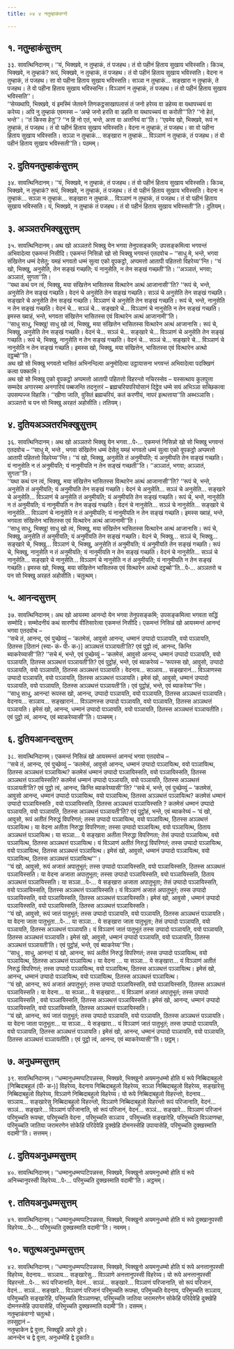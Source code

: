 ```yaml
---
title: ०४ ४ नतुम्हाकंवग्गो

---
```



## १. नतुम्हाकंसुत्तम्

३३. सावत्थिनिदानम्। ‘‘यं, भिक्खवे, न तुम्हाकं, तं पजहथ। तं वो पहीनं हिताय सुखाय भविस्सति। किञ्च, भिक्खवे, न तुम्हाकं? रूपं, भिक्खवे, न तुम्हाकं, तं पजहथ। तं वो पहीनं हिताय सुखाय भविस्सति। वेदना न तुम्हाकं, तं पजहथ। सा वो पहीना हिताय सुखाय भविस्सति। सञ्ञा न तुम्हाकं… सङ्खारा न तुम्हाकं, ते पजहथ। ते वो पहीना हिताय सुखाय भविस्सन्ति। विञ्ञाणं न तुम्हाकं, तं पजहथ। तं वो पहीनं हिताय सुखाय भविस्सति’’।  
‘‘सेय्यथापि, भिक्खवे, यं इमस्मिं जेतवने तिणकट्ठसाखापलासं तं जनो हरेय्य वा डहेय्य वा यथापच्चयं वा करेय्य। अपि नु तुम्हाकं एवमस्स – ‘अम्हे जनो हरति वा डहति वा यथापच्चयं वा करोती’’’ति? ‘‘नो हेतं, भन्ते’’। ‘‘तं किस्स हेतु’’? ‘‘न हि नो एतं, भन्ते, अत्ता वा अत्तनियं वा’’ति। ‘‘एवमेव खो, भिक्खवे, रूपं न तुम्हाकं, तं पजहथ। तं वो पहीनं हिताय सुखाय भविस्सति। वेदना न तुम्हाकं, तं पजहथ। सा वो पहीना हिताय सुखाय भविस्सति। सञ्ञा न तुम्हाकं… सङ्खारा न तुम्हाकं… विञ्ञाणं न तुम्हाकं, तं पजहथ। तं वो पहीनं हिताय सुखाय भविस्सती’’ति। पठमम्।  


## २. दुतियनतुम्हाकंसुत्तम्

३४. सावत्थिनिदानम्। ‘‘यं, भिक्खवे, न तुम्हाकं, तं पजहथ। तं वो पहीनं हिताय सुखाय भविस्सति। किञ्च, भिक्खवे, न तुम्हाकं? रूपं, भिक्खवे, न तुम्हाकं, तं पजहथ। तं वो पहीनं हिताय सुखाय भविस्सति। वेदना न तुम्हाकं… सञ्ञा न तुम्हाकं… सङ्खारा न तुम्हाकं… विञ्ञाणं न तुम्हाकं, तं पजहथ। तं वो पहीनं हिताय सुखाय भविस्सति। यं, भिक्खवे, न तुम्हाकं तं पजहथ। तं वो पहीनं हिताय सुखाय भविस्सती’’ति। दुतियम्।  


## ३. अञ्ञतरभिक्खुसुत्तम्

३५. सावत्थिनिदानम्। अथ खो अञ्ञतरो भिक्खु येन भगवा तेनुपसङ्कमि; उपसङ्कमित्वा भगवन्तं अभिवादेत्वा एकमन्तं निसीदि। एकमन्तं निसिन्नो खो सो भिक्खु भगवन्तं एतदवोच – ‘‘साधु मे, भन्ते, भगवा संखित्तेन धम्मं देसेतु; यमहं भगवतो धम्मं सुत्वा एको वूपकट्ठो, अप्पमत्तो आतापी पहितत्तो विहरेय्य’’न्ति। ‘‘यं खो, भिक्खु, अनुसेति, तेन सङ्खं गच्छति; यं नानुसेति, न तेन सङ्खं गच्छती’’ति। ‘‘अञ्ञातं, भगवा; अञ्ञातं, सुगता’’ति।  
‘‘यथा कथं पन त्वं, भिक्खु, मया संखित्तेन भासितस्स वित्थारेन अत्थं आजानासी’’ति? ‘‘रूपं चे, भन्ते, अनुसेति तेन सङ्खं गच्छति। वेदनं चे अनुसेति तेन सङ्खं गच्छति। सञ्ञं चे अनुसेति तेन सङ्खं गच्छति। सङ्खारे चे अनुसेति तेन सङ्खं गच्छति। विञ्ञाणं चे अनुसेति तेन सङ्खं गच्छति। रूपं चे, भन्ते, नानुसेति न तेन सङ्खं गच्छति। वेदनं चे… सञ्ञं चे… सङ्खारे चे… विञ्ञाणं चे नानुसेति न तेन सङ्खं गच्छति। इमस्स ख्वाहं, भन्ते, भगवता संखित्तेन भासितस्स एवं वित्थारेन अत्थं आजानामी’’ति।  
‘‘साधु साधु, भिक्खु! साधु खो त्वं, भिक्खु, मया संखित्तेन भासितस्स वित्थारेन अत्थं आजानासि। रूपं चे, भिक्खु, अनुसेति तेन सङ्खं गच्छति। वेदनं चे… सञ्ञं चे… सङ्खारे चे… विञ्ञाणं चे अनुसेति तेन सङ्खं गच्छति। रूपं चे, भिक्खु, नानुसेति न तेन सङ्खं गच्छति। वेदनं चे… सञ्ञं चे… सङ्खारे चे… विञ्ञाणं चे नानुसेति न तेन सङ्खं गच्छति। इमस्स खो, भिक्खु, मया संखित्तेन, भासितस्स एवं वित्थारेन अत्थो दट्ठब्बो’’ति।  
अथ खो सो भिक्खु भगवतो भासितं अभिनन्दित्वा अनुमोदित्वा उट्ठायासना भगवन्तं अभिवादेत्वा पदक्खिणं कत्वा पक्कामि।  
अथ खो सो भिक्खु एको वूपकट्ठो अप्पमत्तो आतापी पहितत्तो विहरन्तो नचिरस्सेव – यस्सत्थाय कुलपुत्ता सम्मदेव अगारस्मा अनगारियं पब्बजन्ति तदनुत्तरं – ब्रह्मचरियपरियोसानं दिट्ठेव धम्मे सयं अभिञ्ञा सच्छिकत्वा उपसम्पज्ज विहासि। ‘‘खीणा जाति, वुसितं ब्रह्मचरियं, कतं करणीयं, नापरं इत्थत्ताया’’ति अब्भञ्ञासि। अञ्ञतरो च पन सो भिक्खु अरहतं अहोसीति। ततियम्।  


## ४. दुतियअञ्ञतरभिक्खुसुत्तम्

३६. सावत्थिनिदानम्। अथ खो अञ्ञतरो भिक्खु येन भगवा…पे॰… एकमन्तं निसिन्नो खो सो भिक्खु भगवन्तं एतदवोच – ‘‘साधु मे, भन्ते , भगवा संखित्तेन धम्मं देसेतु यमहं भगवतो धम्मं सुत्वा एको वूपकट्ठो अप्पमत्तो आतापी पहितत्तो विहरेय्य’’न्ति। ‘‘यं खो, भिक्खु, अनुसेति तं अनुमीयति; यं अनुमीयति तेन सङ्खं गच्छति। यं नानुसेति न तं अनुमीयति; यं नानुमीयति न तेन सङ्खं गच्छती’’ति। ‘‘अञ्ञातं, भगवा; अञ्ञातं, सुगता’’ति।  
‘‘यथा कथं पन त्वं, भिक्खु, मया संखित्तेन भासितस्स वित्थारेन अत्थं आजानासी’’ति? ‘‘रूपं चे, भन्ते, अनुसेति तं अनुमीयति; यं अनुमीयति तेन सङ्खं गच्छति। वेदनं चे अनुसेति… सञ्ञं चे अनुसेति… सङ्खारे चे अनुसेति… विञ्ञाणं चे अनुसेति तं अनुमीयति; यं अनुमीयति तेन सङ्खं गच्छति। रूपं चे, भन्ते, नानुसेति न तं अनुमीयति; यं नानुमीयति न तेन सङ्खं गच्छति। वेदनं चे नानुसेति… सञ्ञं चे नानुसेति… सङ्खारे चे नानुसेति… विञ्ञाणं चे नानुसेति न तं अनुमीयति; यं नानुमीयति न तेन सङ्खं गच्छति। इमस्स ख्वाहं, भन्ते, भगवता संखित्तेन भासितस्स एवं वित्थारेन अत्थं आजानामी’’ति।  
‘‘साधु साधु, भिक्खु! साधु खो त्वं, भिक्खु, मया संखित्तेन भासितस्स वित्थारेन अत्थं आजानासि। रूपं चे, भिक्खु, अनुसेति तं अनुमीयति; यं अनुमीयति तेन सङ्खं गच्छति। वेदनं चे, भिक्खु… सञ्ञं चे, भिक्खु… सङ्खारे चे, भिक्खु… विञ्ञाणं चे, भिक्खु, अनुसेति तं अनुमीयति; यं अनुमीयति तेन सङ्खं गच्छति। रूपं चे, भिक्खु, नानुसेति न तं अनुमीयति; यं नानुमीयति न तेन सङ्खं गच्छति। वेदनं चे नानुसेति… सञ्ञं चे नानुसेति… सङ्खारे चे नानुसेति… विञ्ञाणं चे नानुसेति न तं अनुमीयति; यं नानुमीयति न तेन सङ्खं गच्छति। इमस्स खो, भिक्खु, मया संखित्तेन भासितस्स एवं वित्थारेन अत्थो दट्ठब्बो’’ति…पे॰… अञ्ञतरो च पन सो भिक्खु अरहतं अहोसीति। चतुत्थम्।  


## ५. आनन्दसुत्तम्

३७. सावत्थिनिदानम्। अथ खो आयस्मा आनन्दो येन भगवा तेनुपसङ्कमि; उपसङ्कमित्वा भगवता सद्धिं सम्मोदि। सम्मोदनीयं कथं सारणीयं वीतिसारेत्वा एकमन्तं निसीदि। एकमन्तं निसिन्नं खो आयस्मन्तं आनन्दं भगवा एतदवोच –  
‘‘सचे तं, आनन्द, एवं पुच्छेय्युं – ‘कतमेसं, आवुसो आनन्द, धम्मानं उप्पादो पञ्ञायति, वयो पञ्ञायति, ठितस्स [ठितानं (स्या॰ कं॰ पी॰ क॰)] अञ्ञथत्तं पञ्ञायती’ति? एवं पुट्ठो त्वं, आनन्द, किन्ति ब्याकरेय्यासी’’ति? ‘‘सचे मं, भन्ते, एवं पुच्छेय्युं – ‘कतमेसं, आवुसो आनन्द, धम्मानं उप्पादो पञ्ञायति, वयो पञ्ञायति, ठितस्स अञ्ञथत्तं पञ्ञायती’ति? एवं पुट्ठोहं, भन्ते, एवं ब्याकरेय्यं – ‘रूपस्स खो, आवुसो, उप्पादो पञ्ञायति, वयो पञ्ञायति, ठितस्स अञ्ञथत्तं पञ्ञायति। वेदनाय… सञ्ञाय… सङ्खारानं… विञ्ञाणस्स उप्पादो पञ्ञायति, वयो पञ्ञायति, ठितस्स अञ्ञथत्तं पञ्ञायति। इमेसं खो, आवुसो, धम्मानं उप्पादो पञ्ञायति, वयो पञ्ञायति, ठितस्स अञ्ञथत्तं पञ्ञायती’ति। एवं पुट्ठोहं, भन्ते, एवं ब्याकरेय्य’’न्ति।  
‘‘साधु साधु, आनन्द! रूपस्स खो, आनन्द, उप्पादो पञ्ञायति, वयो पञ्ञायति, ठितस्स अञ्ञथत्तं पञ्ञायति। वेदनाय… सञ्ञाय… सङ्खारानं… विञ्ञाणस्स उप्पादो पञ्ञायति, वयो पञ्ञायति, ठितस्स अञ्ञथत्तं पञ्ञायति। इमेसं खो, आनन्द, धम्मानं उप्पादो पञ्ञायति, वयो पञ्ञायति, ठितस्स अञ्ञथत्तं पञ्ञायतीति। एवं पुट्ठो त्वं, आनन्द, एवं ब्याकरेय्यासी’’ति। पञ्चमम्।  


## ६. दुतियआनन्दसुत्तम्

३८. सावत्थिनिदानम्। एकमन्तं निसिन्नं खो आयस्मन्तं आनन्दं भगवा एतदवोच –  
‘‘सचे तं, आनन्द, एवं पुच्छेय्युं – ‘कतमेसं, आवुसो आनन्द, धम्मानं उप्पादो पञ्ञायित्थ, वयो पञ्ञायित्थ, ठितस्स अञ्ञथत्तं पञ्ञायित्थ? कतमेसं धम्मानं उप्पादो पञ्ञायिस्सति, वयो पञ्ञायिस्सति, ठितस्स अञ्ञथत्तं पञ्ञायिस्सति? कतमेसं धम्मानं उप्पादो पञ्ञायति, वयो पञ्ञायति, ठितस्स अञ्ञथत्तं पञ्ञायती’ति? एवं पुट्ठो त्वं, आनन्द, किन्ति ब्याकरेय्यासी’’ति? ‘‘सचे मं, भन्ते, एवं पुच्छेय्युं – ‘कतमेसं, आवुसो आनन्द, धम्मानं उप्पादो पञ्ञायित्थ, वयो पञ्ञायित्थ, ठितस्स अञ्ञथत्तं पञ्ञायित्थ? कतमेसं धम्मानं उप्पादो पञ्ञायिस्सति , वयो पञ्ञायिस्सति, ठितस्स अञ्ञथत्तं पञ्ञायिस्सति ? कतमेसं धम्मानं उप्पादो पञ्ञायति, वयो पञ्ञायति, ठितस्स अञ्ञथत्तं पञ्ञायती’ति? एवं पुट्ठोहं, भन्ते, एवं ब्याकरेय्यं – ‘यं खो, आवुसो, रूपं अतीतं निरुद्धं विपरिणतं; तस्स उप्पादो पञ्ञायित्थ, वयो पञ्ञायित्थ, ठितस्स अञ्ञथत्तं पञ्ञायित्थ। या वेदना अतीता निरुद्धा विपरिणता; तस्सा उप्पादो पञ्ञायित्थ, वयो पञ्ञायित्थ, ठिताय अञ्ञथत्तं पञ्ञायित्थ। या सञ्ञा… ये सङ्खारा अतीता निरुद्धा विपरिणता; तेसं उप्पादो पञ्ञायित्थ, वयो पञ्ञायित्थ, ठितस्स अञ्ञथत्तं पञ्ञायित्थ। यं विञ्ञाणं अतीतं निरुद्धं विपरिणतं; तस्स उप्पादो पञ्ञायित्थ, वयो पञ्ञायित्थ, ठितस्स अञ्ञथत्तं पञ्ञायित्थ। इमेसं खो, आवुसो, धम्मानं उप्पादो पञ्ञायित्थ, वयो पञ्ञायित्थ, ठितस्स अञ्ञथत्तं पञ्ञायित्थ’’’।  
‘‘यं खो, आवुसो, रूपं अजातं अपातुभूतं; तस्स उप्पादो पञ्ञायिस्सति, वयो पञ्ञायिस्सति, ठितस्स अञ्ञथत्तं पञ्ञायिस्सति। या वेदना अजाता अपातुभूता; तस्सा उप्पादो पञ्ञायिस्सति, वयो पञ्ञायिस्सति, ठिताय अञ्ञथत्तं पञ्ञायिस्सति। या सञ्ञा…पे॰… ये सङ्खारा अजाता अपातुभूता; तेसं उप्पादो पञ्ञायिस्सति, वयो पञ्ञायिस्सति, ठितस्स अञ्ञथत्तं पञ्ञायिस्सति। यं विञ्ञाणं अजातं अपातुभूतं; तस्स उप्पादो पञ्ञायिस्सति, वयो पञ्ञायिस्सति, ठितस्स अञ्ञथत्तं पञ्ञायिस्सति। इमेसं खो, आवुसो , धम्मानं उप्पादो पञ्ञायिस्सति, वयो पञ्ञायिस्सति, ठितस्स अञ्ञथत्तं पञ्ञायिस्सति।  
‘‘यं खो, आवुसो, रूपं जातं पातुभूतं; तस्स उप्पादो पञ्ञायति, वयो पञ्ञायति, ठितस्स अञ्ञथत्तं पञ्ञायति। या वेदना जाता पातुभूता…पे॰… या सञ्ञा… ये सङ्खारा जाता पातुभूता; तेसं उप्पादो पञ्ञायति, वयो पञ्ञायति, ठितस्स अञ्ञथत्तं पञ्ञायति। यं विञ्ञाणं जातं पातुभूतं तस्स उप्पादो पञ्ञायति, वयो पञ्ञायति, ठितस्स अञ्ञथत्तं पञ्ञायति। इमेसं खो, आवुसो, धम्मानं उप्पादो पञ्ञायति, वयो पञ्ञायति, ठितस्स अञ्ञथत्तं पञ्ञायती’ति। एवं पुट्ठोहं, भन्ते, एवं ब्याकरेय्य’’न्ति।  
‘‘साधु , साधु, आनन्द! यं खो, आनन्द, रूपं अतीतं निरुद्धं विपरिणतं; तस्स उप्पादो पञ्ञायित्थ, वयो पञ्ञायित्थ, ठितस्स अञ्ञथत्तं पञ्ञायित्थ। या वेदना … या सञ्ञा… ये सङ्खारा… यं विञ्ञाणं अतीतं निरुद्धं विपरिणतं; तस्स उप्पादो पञ्ञायित्थ, वयो पञ्ञायित्थ, ठितस्स अञ्ञथत्तं पञ्ञायित्थ। इमेसं खो, आनन्द, धम्मानं उप्पादो पञ्ञायित्थ, वयो पञ्ञायित्थ, ठितस्स अञ्ञथत्तं पञ्ञायित्थ।  
‘‘यं खो, आनन्द, रूपं अजातं अपातुभूतं; तस्स उप्पादो पञ्ञायिस्सति, वयो पञ्ञायिस्सति, ठितस्स अञ्ञथत्तं पञ्ञायिस्सति। या वेदना… या सञ्ञा… ये सङ्खारा… यं विञ्ञाणं अजातं अपातुभूतं; तस्स उप्पादो पञ्ञायिस्सति , वयो पञ्ञायिस्सति, ठितस्स अञ्ञथत्तं पञ्ञायिस्सति। इमेसं खो, आनन्द, धम्मानं उप्पादो पञ्ञायिस्सति, वयो पञ्ञायिस्सति, ठितस्स अञ्ञथत्तं पञ्ञायिस्सति।  
‘‘यं खो, आनन्द, रूपं जातं पातुभूतं; तस्स उप्पादो पञ्ञायति, वयो पञ्ञायति, ठितस्स अञ्ञथत्तं पञ्ञायति। या वेदना जाता पातुभूता… या सञ्ञा… ये सङ्खारा… यं विञ्ञाणं जातं पातुभूतं; तस्स उप्पादो पञ्ञायति, वयो पञ्ञायति, ठितस्स अञ्ञथत्तं पञ्ञायति। इमेसं खो, आनन्द, धम्मानं उप्पादो पञ्ञायति, वयो पञ्ञायति, ठितस्स अञ्ञथत्तं पञ्ञायतीति। एवं पुट्ठो त्वं, आनन्द, एवं ब्याकरेय्यासी’’ति। छट्ठम्।  


## ७. अनुधम्मसुत्तम्

३९. सावत्थिनिदानम्। ‘‘धम्मानुधम्मप्पटिपन्नस्स, भिक्खवे, भिक्खुनो अयमनुधम्मो होति यं रूपे निब्बिदाबहुलो [निब्बिदाबहुलं (पी॰ क॰)] विहरेय्य, वेदनाय निब्बिदाबहुलो विहरेय्य, सञ्ञा निब्बिदाबहुलो विहरेय्य, सङ्खारेसु निब्बिदाबहुलो विहरेय्य, विञ्ञाणे निब्बिदाबहुलो विहरेय्य। यो रूपे निब्बिदाबहुलो विहरन्तो, वेदनाय… सञ्ञाय… सङ्खारेसु निब्बिदाबहुलो विहरन्तो, विञ्ञाणे निब्बिदाबहुलो विहरन्तो रूपं परिजानाति, वेदनं… सञ्ञं… सङ्खारे… विञ्ञाणं परिजानाति, सो रूपं परिजानं, वेदनं… सञ्ञं… सङ्खारे… विञ्ञाणं परिजानं परिमुच्चति रूपम्हा, परिमुच्चति वेदना , परिमुच्चति सञ्ञाय , परिमुच्चति सङ्खारेहि, परिमुच्चति विञ्ञाणम्हा, परिमुच्चति जातिया जरामरणेन सोकेहि परिदेवेहि दुक्खेहि दोमनस्सेहि उपायासेहि, परिमुच्चति दुक्खस्माति वदामी’’ति। सत्तमम्।  


## ८. दुतियअनुधम्मसुत्तम्

४०. सावत्थिनिदानम्। ‘‘धम्मानुधम्मप्पटिपन्नस्स, भिक्खवे, भिक्खुनो अयमनुधम्मो होति यं रूपे अनिच्चानुपस्सी विहरेय्य…पे॰… परिमुच्चति दुक्खस्माति वदामी’’ति। अट्ठमम्।  


## ९. ततियअनुधम्मसुत्तम्

४१. सावत्थिनिदानम्। ‘‘धम्मानुधम्मप्पटिपन्नस्स, भिक्खवे, भिक्खुनो अयमनुधम्मो होति यं रूपे दुक्खानुपस्सी विहरेय्य…पे॰… परिमुच्चति दुक्खस्माति वदामी’’ति। नवमम्।  


## १०. चतुत्थअनुधम्मसुत्तम्

४२. सावत्थिनिदानम्। ‘‘धम्मानुधम्मप्पटिपन्नस्स, भिक्खवे, भिक्खुनो अयमनुधम्मो होति यं रूपे अनत्तानुपस्सी विहरेय्य, वेदनाय… सञ्ञाय… सङ्खारेसु… विञ्ञाणे अनत्तानुपस्सी विहरेय्य। यो रूपे अनत्तानुपस्सी विहरन्तो…पे॰… रूपं परिजानाति, वेदनं… सञ्ञं… सङ्खारे… विञ्ञाणं परिजानाति, सो रूपं परिजानं, वेदनं… सञ्ञं… सङ्खारे… विञ्ञाणं परिजानं परिमुच्चति रूपम्हा, परिमुच्चति वेदनाय, परिमुच्चति सञ्ञाय, परिमुच्चति सङ्खारेहि, परिमुच्चति विञ्ञाणम्हा, परिमुच्चति जातिया जरामरणेन सोकेहि परिदेवेहि दुक्खेहि दोमनस्सेहि उपायासेहि, परिमुच्चति दुक्खस्माति वदामी’’ति। दसमम्।  
नतुम्हाकंवग्गो चतुत्थो।  
तस्सुद्दानं –  
नतुम्हाकेन द्वे वुत्ता, भिक्खूहि अपरे दुवे।  
आनन्देन च द्वे वुत्ता, अनुधम्मेहि द्वे दुकाति॥  